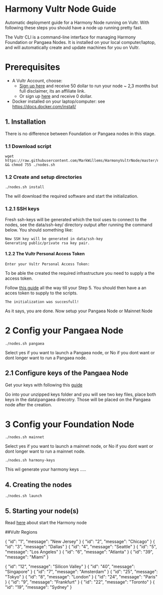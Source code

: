 # Harmony Vultr Node Guide

Automatic deployment guide for a Harmony Node running on Vultr. With following these steps you should have a node up running pretty fast.

The Vultr CLI is a command-line interface for managing Harmony Foundation or Pangaea Nodes. It is installed on your local computer/laptop, and will automatically create and update machines for you on Vultr.

# Prerequisites
- A Vultr Account, choose:
  - [Sign up here](https://www.vultr.com/?ref=8224844-4F)  and receive 50 dollar to run your node ~ 2,3 months but full disclaimer, its an affiliate link.
  - Or sign up [here](https://www.vultr.com) and receive 0 dollar.
- Docker installed on your laptop/computer: see https://docs.docker.com/install/
## 1. Installation 

There is no difference between Foundation or Pangaea nodes in this stage.

### 1.1 Download script
```
wget https://raw.githubusercontent.com/MarkWillems/HarmonyVultrNode/master/nodes.sh && chmod 755 ./nodes.sh
```
### 1.2 Create and setup directories
```
./nodes.sh install
```
The will download the required software and start the initialization.

### 1.2.1 SSH keys
Fresh ssh-keys will be generated which the tool uses to connect to the nodes, see the data/ssh-key/ directory output after running the command below. You should something like:

```
New SSH key will be generated in data/ssh-key
Generating public/private rsa key pair.
```
#### 1.2.2 The Vultr Personal Access Token
```
Enter your Vultr Personal Access Token:
```
To be able the created the required infrastructure you need to supply a the access token.

Follow [this guide](http://help.gridpane.com/en/articles/1991725-provision-a-vultr-instance-using-the-vultr-api) all the way till your Step 5. You should then have a an acces token to supply to the scripts.

```
The initialization was succesfull!
``` 
As it says, you are done. Now setup your Pangaea Node or Mainnet Node


# 2 Config your Pangaea Node
```
./nodes.sh pangaea
```
Select yes if you want to launch a Pangaea node, or No if you dont want or dont longer want to run a Pangaea node.

## 2.1 Configure keys of the Pangaea Node
Get your keys with following this [guide](https://docs.harmony.one/pangaea/setup-your-node-and-connect-to-pangaea/pangaea-key-generation)

Go into your unzipped keys folder and you will see two key files, place both keys in the data\pangaea direcotry. Those will be placed on the Pangaea node after the creation.


# 3 Config your Foundation Node
```
./nodes.sh mainnet
```
Select yes if you want to launch a mainnet node, or No if you dont want or dont longer want to run a mainnet node.

```
./nodes.sh harmony-keys
```
This wil generate your harmony keys
.....


## 4. Creating the nodes
```
./nodes.sh launch
```


## 5. Starting your node(s)

Read [here](https://docs.harmony.one/pangaea/setup-your-node-and-connect-to-pangaea/node-setup/advanced-users/vultr#step-3-launching-your-vultr-node) about start the Harmony node


##Vultr Regions 


{
  "id": "1",
  "message": "New Jersey"
}
{
  "id": "2",
  "message": "Chicago"
}
{
  "id": "3",
  "message": "Dallas"
}
{
  "id": "4",
  "message": "Seattle"
}
{
  "id": "5",
  "message": "Los Angeles"
}
{
  "id": "6",
  "message": "Atlanta"
}
{
  "id": "39",
  "message": "Miami"
}


{
  "id": "12",
  "message": "Silicon Valley"
}
{
  "id": "40",
  "message": "Singapore"
}
{
  "id": "7",
  "message": "Amsterdam"
}
{
  "id": "25",
  "message": "Tokyo"
}
{
  "id": "8",
  "message": "London"
}
{
  "id": "24",
  "message": "Paris"
}
{
  "id": "9",
  "message": "Frankfurt"
}
{
  "id": "22",
  "message": "Toronto"
}
{
  "id": "19",
  "message": "Sydney"
}
